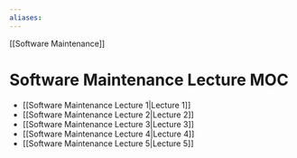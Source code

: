 ```yaml
---
aliases:
---
```


[[Software Maintenance]]

# Software Maintenance Lecture MOC
- [[Software Maintenance Lecture 1|Lecture 1]]
- [[Software Maintenance Lecture 2|Lecture 2]]
- [[Software Maintenance Lecture 3|Lecture 3]]
- [[Software Maintenance Lecture 4|Lecture 4]]
- [[Software Maintenance Lecture 5|Lecture 5]]
